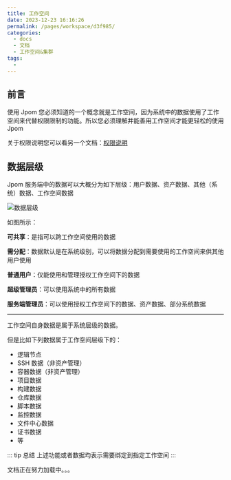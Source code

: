 ```yaml
---
title: 工作空间
date: 2023-12-23 16:16:26
permalink: /pages/workspace/d3f985/
categories:
  - docs
  - 文档
  - 工作空间&集群
tags:
  - 
---
```


## 前言

使用 Jpom 您必须知道的一个概念就是工作空间，因为系统中的数据使用了工作空间来代替权限限制的功能。所以您必须理解并能善用工作空间才能更轻松的使用 Jpom


关于权限说明您可以看另一个文档：[权限说明](../020.用户&权限/00.权限说明.md)


## 数据层级

Jpom 服务端中的数据可以大概分为如下层级：用户数据、资产数据、其他（系统）数据、工作空间数据

![数据层级](/images/data-tree.png)

如图所示：

**可共享**：是指可以跨工作空间使用的数据

**需分配**：数据默认是在系统级别，可以将数据分配到需要使用的工作空间来供其他用户使用

**普通用户**：仅能使用和管理授权工作空间下的数据

**超级管理员**：可以使用系统中的所有数据

**服务端管理员**：可以使用授权工作空间下的数据、资产数据、部分系统数据

-----------

工作空间自身数据是属于系统层级的数据。

但是比如下列数据属于工作空间层级下的：

- 逻辑节点
- SSH 数据（非资产管理）
- 容器数据（非资产管理）
- 项目数据
- 构建数据
- 仓库数据
- 脚本数据
- 监控数据
- 文件中心数据
- 证书数据
- 等

::: tip 总结
上述功能或者数据均表示需要绑定到指定工作空间
:::


文档正在努力加载中。。。